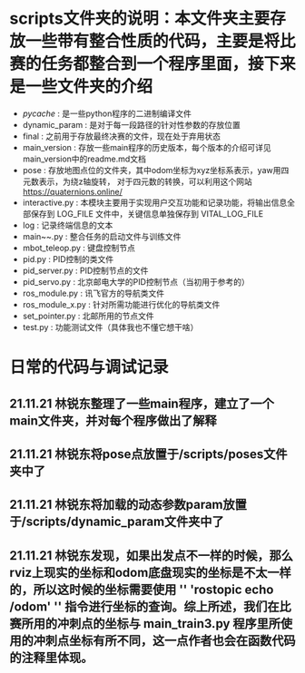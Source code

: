 # scripts文件夹的说明：本文件夹主要存放一些带有整合性质的代码，主要是将比赛的任务都整合到一个程序里面，接下来是一些文件夹的介绍
- _pycache_       : 是一些python程序的二进制编译文件
- dynamic_param   : 是对于每一段路径的针对性参数的存放位置
- final           : 之前用于存放最终决赛的文件，现在处于弃用状态
- main_version    : 存放一些main程序的历史版本，每个版本的介绍可详见main_version中的readme.md文档
- pose            : 存放地图点位的文件夹，其中odom坐标为xyz坐标系表示，yaw用四元数表示，为绕z轴旋转，
                    对于四元数的转换，可以利用这个网站 https://quaternions.online/
- interactive.py  : 本模块主要用于实现用户交互功能和记录功能，将输出信息全部保存到 LOG_FILE 文件中，关键信息单独保存到 VITAL_LOG_FILE
- log             : 记录终端信息的文本
- main~~.py       : 整合任务的启动文件与训练文件
- mbot_teleop.py  : 键盘控制节点
- pid.py          : PID控制的类文件
- pid_server.py   : PID控制节点的文件
- pid_servo.py    : 北京邮电大学的PID控制节点（当初用于参考的）
- ros_module.py   : 讯飞官方的导航类文件
- ros_module_x.py : 针对所需功能进行优化的导航类文件
- set_pointer.py  : 北邮所用的节点文件
- test.py         : 功能测试文件（具体我也不懂它想干啥）

# 日常的代码与调试记录

## 21.11.21 林锐东整理了一些main程序，建立了一个main文件夹，并对每个程序做出了解释
## 21.11.21 林锐东将pose点放置于/scripts/poses文件夹中了
## 21.11.21 林锐东将加载的动态参数param放置于/scripts/dynamic_param文件夹中了
## 21.11.21 林锐东发现，如果出发点不一样的时候，那么rviz上现实的坐标和odom底盘现实的坐标是不太一样的，所以这时候的坐标需要使用 '' 'rostopic echo /odom' '' 指令进行坐标的查询。综上所述，我们在比赛所用的冲刺点的坐标与 main_train3.py 程序里所使用的冲刺点坐标有所不同，这一点作者也会在函数代码的注释里体现。